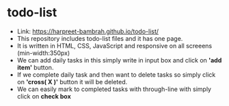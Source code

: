 # todo-list
* Link: https://harpreet-bambrah.github.io/todo-list/
* This repository includes todo-list files and it has one page.
* It is written in HTML, CSS, JavaScript and responsive on all screeens (min-width:350px)
* We can add daily tasks in this simply write in input box and click on **'add item'** button.
* If we complete daily task and then want to delete tasks so simply click on **'cross( X )'** button it will be deleted.
* We can easily mark to completed tasks with through-line with simply click on **check box** 
